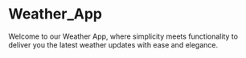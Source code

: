 # Weather_App
Welcome to our Weather App, where simplicity meets functionality to deliver you the latest weather updates with ease and elegance.
